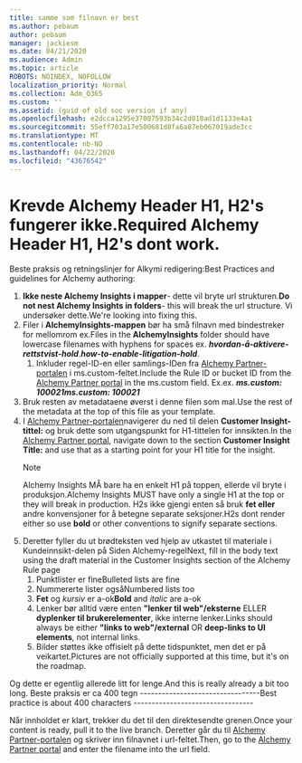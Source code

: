 ```yaml
---
title: samme som filnavn er best
ms.author: pebaum
author: pebaum
manager: jackiesm
ms.date: 04/21/2020
ms.audience: Admin
ms.topic: article
ROBOTS: NOINDEX, NOFOLLOW
localization_priority: Normal
ms.collection: Adm_O365
ms.custom: ''
ms.assetid: (guid of old soc version if any)
ms.openlocfilehash: e2dcca1295e37007593b34c2d818ad1d1133e4a1
ms.sourcegitcommit: 55eff703a17e500681d8fa6a87eb067019ade3cc
ms.translationtype: MT
ms.contentlocale: nb-NO
ms.lasthandoff: 04/22/2020
ms.locfileid: "43676542"
---
```

# <a name="required-alchemy-header-h1-h2s-dont-work"></a><span data-ttu-id="3d6e7-102">Krevde Alchemy Header H1, H2's fungerer ikke.</span><span class="sxs-lookup"><span data-stu-id="3d6e7-102">Required Alchemy Header H1, H2's dont work.</span></span>
<span data-ttu-id="3d6e7-103">Beste praksis og retningslinjer for Alkymi redigering:</span><span class="sxs-lookup"><span data-stu-id="3d6e7-103">Best Practices and guidelines for Alchemy authoring:</span></span>

1. <span data-ttu-id="3d6e7-104">**Ikke neste Alchemy Insights i mapper**- dette vil bryte url strukturen.</span><span class="sxs-lookup"><span data-stu-id="3d6e7-104">**Do not nest Alchemy Insights in folders**- this will break the url structure.</span></span> <span data-ttu-id="3d6e7-105">Vi undersøker dette.</span><span class="sxs-lookup"><span data-stu-id="3d6e7-105">We're looking into fixing this.</span></span>
1. <span data-ttu-id="3d6e7-106">Filer i **AlchemyInsights-mappen** bør ha små filnavn med bindestreker for mellomrom ex.</span><span class="sxs-lookup"><span data-stu-id="3d6e7-106">Files in the **AlchemyInsights** folder should have lowercase filenames with hyphens for spaces ex.</span></span> <span data-ttu-id="3d6e7-107">***hvordan-å-aktivere-rettstvist-hold***.</span><span class="sxs-lookup"><span data-stu-id="3d6e7-107">***how-to-enable-litigation-hold***.</span></span>
    1. <span data-ttu-id="3d6e7-108">Inkluder regel-ID-en eller samlings-IDen fra [Alchemy Partner-portalen](https://alchemyportal.azurewebsites.net) i ms.custom-feltet.</span><span class="sxs-lookup"><span data-stu-id="3d6e7-108">Include the Rule ID or bucket ID from the [Alchemy Partner portal](https://alchemyportal.azurewebsites.net) in the ms.custom field.</span></span> <span data-ttu-id="3d6e7-109">Ex.</span><span class="sxs-lookup"><span data-stu-id="3d6e7-109">ex.</span></span> <span data-ttu-id="3d6e7-110">***ms.custom: 100021***</span><span class="sxs-lookup"><span data-stu-id="3d6e7-110">***ms.custom: 100021***</span></span>
1. <span data-ttu-id="3d6e7-111">Bruk resten av metadataene øverst i denne filen som mal.</span><span class="sxs-lookup"><span data-stu-id="3d6e7-111">Use the rest of the metadata at the top of this file as your template.</span></span>
1. <span data-ttu-id="3d6e7-112">I [Alchemy Partner-portalen](https://alchemyportal.azurewebsites.net)navigerer du ned til delen **Customer Insight-tittel:** og bruk dette som utgangspunkt for H1-tittelen for innsikten.</span><span class="sxs-lookup"><span data-stu-id="3d6e7-112">In the [Alchemy Partner portal](https://alchemyportal.azurewebsites.net), navigate down to the section **Customer Insight Title:** and use that as a starting point for your H1 title for the insight.</span></span> 
    > [!NOTE]
    > <span data-ttu-id="3d6e7-113">Alchemy Insights MÅ bare ha en enkelt H1 på toppen, ellerde vil bryte i produksjon.</span><span class="sxs-lookup"><span data-stu-id="3d6e7-113">Alchemy Insights MUST have only a single H1 at the top or they will break in production.</span></span> <span data-ttu-id="3d6e7-114">H2s ikke gjengi enten så bruk **fet eller** andre konvensjoner for å betegne separate seksjoner.</span><span class="sxs-lookup"><span data-stu-id="3d6e7-114">H2s dont render either so use **bold** or other conventions to signify separate sections.</span></span>
1. <span data-ttu-id="3d6e7-115">Deretter fyller du ut brødteksten ved hjelp av utkastet til materiale i Kundeinnsikt-delen på Siden Alchemy-regel</span><span class="sxs-lookup"><span data-stu-id="3d6e7-115">Next, fill in the body text using the draft material in the Customer Insights section of the Alchemy Rule page</span></span>
    1. <span data-ttu-id="3d6e7-116">Punktlister er fine</span><span class="sxs-lookup"><span data-stu-id="3d6e7-116">Bulleted lists are fine</span></span>
    1. <span data-ttu-id="3d6e7-117">Nummererte lister også</span><span class="sxs-lookup"><span data-stu-id="3d6e7-117">Numbered lists too</span></span>
    1. <span data-ttu-id="3d6e7-118">**Fet** og *kursiv* er a-ok</span><span class="sxs-lookup"><span data-stu-id="3d6e7-118">**Bold** and *italic* are a-ok</span></span>
    1. <span data-ttu-id="3d6e7-119">Lenker bør alltid være enten **"lenker til web"/eksterne** ELLER **dyplenker til brukerelementer**, ikke interne lenker.</span><span class="sxs-lookup"><span data-stu-id="3d6e7-119">Links should always be either **"links to web"/external** OR **deep-links to UI elements**, not internal links.</span></span>
    1. <span data-ttu-id="3d6e7-120">Bilder støttes ikke offisielt på dette tidspunktet, men det er på veikartet.</span><span class="sxs-lookup"><span data-stu-id="3d6e7-120">Pictures are not officially supported at this time, but it's on the roadmap.</span></span>

<span data-ttu-id="3d6e7-121">Og dette er egentlig allerede litt for lenge.</span><span class="sxs-lookup"><span data-stu-id="3d6e7-121">And this is really already a bit too long.</span></span> <span data-ttu-id="3d6e7-122">Beste praksis er ca 400 tegn ---------------------------------</span><span class="sxs-lookup"><span data-stu-id="3d6e7-122">Best practice is about 400 characters ---------------------------------</span></span>

<span data-ttu-id="3d6e7-123">Når innholdet er klart, trekker du det til den direktesendte grenen.</span><span class="sxs-lookup"><span data-stu-id="3d6e7-123">Once your content is ready, pull it to the live branch.</span></span> <span data-ttu-id="3d6e7-124">Deretter går du til [Alchemy Partner-portalen](https://alchemyportal.azurewebsites.net) og skriver inn filnavnet i url-feltet.</span><span class="sxs-lookup"><span data-stu-id="3d6e7-124">Then, go to the [Alchemy Partner portal](https://alchemyportal.azurewebsites.net) and enter the filename into the url field.</span></span> 